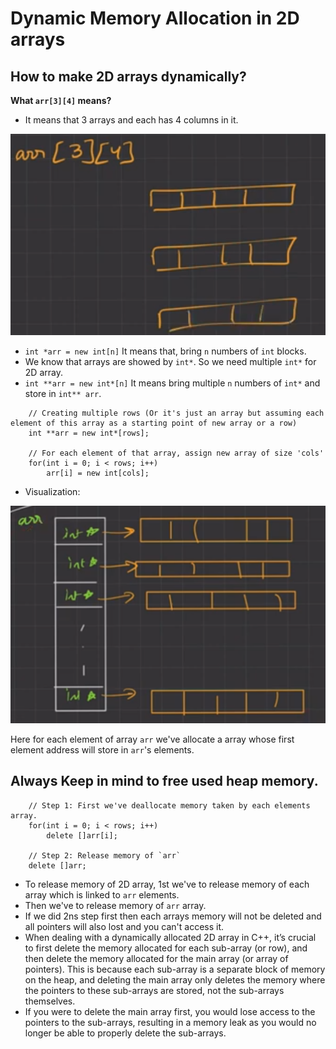 # Dynamic Memory Allocation in 2D arrays

## How to make 2D arrays dynamically?

**What `arr[3][4]` means?**
- It means that 3 arrays and each has 4 columns in it.
<img src="/Memory Allocation/Dynamic Memory Allocation of 2D arrays/image.png" />

- `int *arr = new int[n]` It means that, bring `n` numbers of `int` blocks.
- We know that arrays are showed by `int*`. So we need multiple `int*` for 2D array. 
- `int **arr = new int*[n]` It means bring multiple `n` numbers of `int*` and store in `int** arr`.

```
    // Creating multiple rows (Or it's just an array but assuming each element of this array as a starting point of new array or a row)
    int **arr = new int*[rows];

    // For each element of that array, assign new array of size 'cols'
    for(int i = 0; i < rows; i++)
        arr[i] = new int[cols];
```

- Visualization:
<img src="/Memory Allocation/Dynamic Memory Allocation of 2D arrays/image-1.png" />

Here for each element of array `arr` we've allocate a array whose first element address will store in `arr`'s elements.


## Always Keep in mind to free used heap memory.

```
    // Step 1: First we've deallocate memory taken by each elements array.
    for(int i = 0; i < rows; i++) 
        delete []arr[i];
    
    // Step 2: Release memory of `arr`
    delete []arr;
```

- To release memory of 2D array, 1st we've to release memory of each array which is linked to `arr` elements.
- Then we've to release memory of `arr` array.
- If we did 2ns step first then each arrays memory will not be deleted and all pointers will also lost and you can't access it.
- When dealing with a dynamically allocated 2D array in C++, it’s crucial to first delete the memory allocated for each sub-array (or row), and then delete the memory allocated for the main array (or array of pointers). This is because each sub-array is a separate block of memory on the heap, and deleting the main array only deletes the memory where the pointers to these sub-arrays are stored, not the sub-arrays themselves.
- If you were to delete the main array first, you would lose access to the pointers to the sub-arrays, resulting in a memory leak as you would no longer be able to properly delete the sub-arrays.